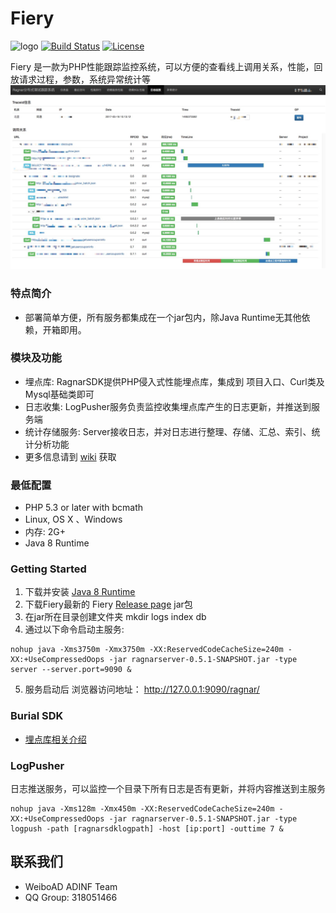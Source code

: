 Fiery
====== 

![logo](https://img.shields.io/badge/status-alpha-red.svg)
[![Build Status](https://travis-ci.org/weiboad/fiery.png)](https://travis-ci.org/weiboad/fiery)
[![License](https://img.shields.io/badge/license-apache2-blue.svg)](LICENSE)


 Fiery 是一款为PHP性能跟踪监控系统，可以方便的查看线上调用关系，性能，回放请求过程，参数，系统异常统计等
![showtrace](docs/imgs/showtrace.png)


### 特点简介
 * 部署简单方便，所有服务都集成在一个jar包内，除Java Runtime无其他依赖，开箱即用。

### 模块及功能
 * 埋点库: RagnarSDK提供PHP侵入式性能埋点库，集成到 项目入口、Curl类及Mysql基础类即可
 * 日志收集: LogPusher服务负责监控收集埋点库产生的日志更新，并推送到服务端
 * 统计存储服务: Server接收日志，并对日志进行整理、存储、汇总、索引、统计分析功能
 * 更多信息请到 [wiki](https://github.com/weiboad/fiery/wiki) 获取

### 最低配置
 * PHP 5.3 or later with bcmath
 * Linux, OS X 、Windows
 * 内存: 2G+
 * Java 8 Runtime

### Getting Started
 1. 下载并安装 [Java 8 Runtime](http://www.oracle.com/technetwork/java/javase/downloads/jdk8-downloads-2133151.html)
 2. 下载Fiery最新的 Fiery [Release page]((https://github.com/weiboad/fiery/releases)) jar包
 3. 在jar所在目录创建文件夹 mkdir logs index db
 4. 通过以下命令启动主服务:
 ```
 nohup java -Xms3750m -Xmx3750m -XX:ReservedCodeCacheSize=240m -XX:+UseCompressedOops -jar ragnarserver-0.5.1-SNAPSHOT.jar -type server --server.port=9090 &
 ```
 5. 服务启动后 浏览器访问地址： http://127.0.0.1:9090/ragnar/

### Burial SDK
 * [埋点库相关介绍](./ragnarsdk/README.md)


### LogPusher
 日志推送服务，可以监控一个目录下所有日志是否有更新，并将内容推送到主服务
 ```
 nohup java -Xms128m -Xmx450m -XX:ReservedCodeCacheSize=240m -XX:+UseCompressedOops -jar ragnarserver-0.5.1-SNAPSHOT.jar -type logpush -path [ragnarsdklogpath] -host [ip:port] -outtime 7 &
 ```

## 联系我们
 * WeiboAD ADINF Team
 * QQ Group: 318051466
